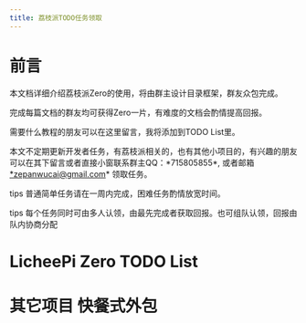```yaml
---
title: 荔枝派TODO任务领取
---
```


前言
====

本文档详细介绍荔枝派Zero的使用，将由群主设计目录框架，群友众包完成。

完成每篇文档的群友均可获得Zero一片，有难度的文档会酌情提高回报。

需要什么教程的朋友可以在这里留言，我将添加到TODO List里。

本文不定期更新开发者任务，有荔枝派相关的，也有其他小项目的，有兴趣的朋友可以在其下留言或者直接小窗联系群主QQ：\*715805855\*,
或者邮箱 <*zepanwucai@gmail.com>\* 领取任务。

tips 普通简单任务请在一周内完成，困难任务酌情放宽时间。

tips
每个任务同时可由多人认领，由最先完成者获取回报。也可组队认领，回报由队内协商分配

LicheePi Zero TODO List
=======================

其它项目 快餐式外包
===================
